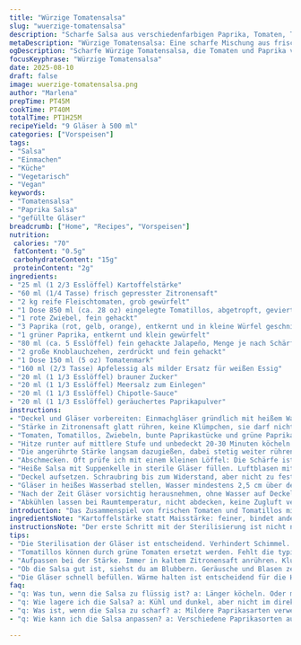 ```yaml
---
title: "Würzige Tomatensalsa"
slug: "wuerzige-tomatensalsa"
description: "Scharfe Salsa aus verschiedenfarbigen Paprika, Tomaten, Tomatillos und Limettensaft, verfeinert mit Chipotlesauce und geräuchertem Paprika. Die Mischung wird eingekocht bis sie leicht eindickt und konserviert. Perfekt für Vegetarier, Veganer, und frei von häufigen Allergenen wie Gluten, Nüssen, Eiern oder Milchprodukten. Die traditionelle Wachstumsphase wird durch variierte Garzeiten und eine leicht veränderte Zutatenliste neu interpretiert. Für ein intensives Aroma und lange Haltbarkeit in selbstgemachten Gläsern haltbar gemacht."
metaDescription: "Würzige Tomatensalsa: Eine scharfe Mischung aus frischen Tomaten, Paprika und Chipotle. Perfekt zu Tortilla-Chips oder als Dip."
ogDescription: "Scharfe Würzige Tomatensalsa, die Tomaten und Paprika vereint. Ideal für jede Party oder als Frühstücksbeilage."
focusKeyphrase: "Würzige Tomatensalsa"
date: 2025-08-10
draft: false
image: wuerzige-tomatensalsa.png
author: "Marlena"
prepTime: PT45M
cookTime: PT40M
totalTime: PT1H25M
recipeYield: "9 Gläser à 500 ml"
categories: ["Vorspeisen"]
tags:
- "Salsa"
- "Einmachen"
- "Küche"
- "Vegetarisch"
- "Vegan"
keywords:
- "Tomatensalsa"
- "Paprika Salsa"
- "gefüllte Gläser"
breadcrumb: ["Home", "Recipes", "Vorspeisen"]
nutrition: 
 calories: "70"
 fatContent: "0.5g"
 carbohydrateContent: "15g"
 proteinContent: "2g"
ingredients:
- "25 ml (1 2/3 Esslöffel) Kartoffelstärke"
- "60 ml (1/4 Tasse) frisch gepresster Zitronensaft"
- "2 kg reife Fleischtomaten, grob gewürfelt"
- "1 Dose 850 ml (ca. 28 oz) eingelegte Tomatillos, abgetropft, geviertelt"
- "1 rote Zwiebel, fein gehackt"
- "3 Paprika (rot, gelb, orange), entkernt und in kleine Würfel geschnitten"
- "1 grüner Paprika, entkernt und klein gewürfelt"
- "80 ml (ca. 5 Esslöffel) fein gehackte Jalapeño, Menge je nach Schärfewunsch"
- "2 große Knoblauchzehen, zerdrückt und fein gehackt"
- "1 Dose 150 ml (5 oz) Tomatenmark"
- "160 ml (2/3 Tasse) Apfelessig als milder Ersatz für weißen Essig"
- "20 ml (1 1/3 Esslöffel) brauner Zucker"
- "20 ml (1 1/3 Esslöffel) Meersalz zum Einlegen"
- "20 ml (1 1/3 Esslöffel) Chipotle-Sauce"
- "20 ml (1 1/3 Esslöffel) geräuchertes Paprikapulver"
instructions:
- "Deckel und Gläser vorbereiten: Einmachgläser gründlich mit heißem Wasser spülen, auskochen oder in den Backofen bei 120° C für 10 Minuten stellen. Deckel mindestens 10 Minuten in kochendem Wasser sterilisieren, nicht trocknen lassen; in heißem Zustand verwenden. Unnötige Feuchtigkeit auf den Glasrändern sofort entfernen."
- "Stärke in Zitronensaft glatt rühren, keine Klümpchen, sie darf nicht liegen bleiben, sonst setzt sie sich ab und verliert Bindekraft."
- "Tomaten, Tomatillos, Zwiebeln, bunte Paprikastücke und grüne Paprika in großen Topf geben. Knoblauch, Jalapeño, Tomatenmark, Apfelessig, braunen Zucker, Meersalz, Chipotle-Sauce und geräuchertes Paprikapulver einfüllen. Auf hoher Stufe erhitzen, bis es sprudelnd kocht – dieser Moment ist wichtig, Geräusch und Blasenbildung zeigen es an."
- "Hitze runter auf mittlere Stufe und unbedeckt 20-30 Minuten köcheln lassen; gelegentlich umrühren, damit nichts ansetzt. Die Masse reduziert sich sichtbar, die Farben werden intensiver, fast wie gemalt. Aromatisch, scharf und süß zugleich beginnt die Sauce eine dicke Konsistenz zu entwickeln."
- "Die angerührte Stärke langsam dazugießen, dabei stetig weiter rühren, damit keine Klumpen entstehen. Noch 3-4 Minuten köcheln, bis sie cremig andickt; ist die Masse zu dünn, kurz länger kochen, zu dick, mit wenig Wasser vorsichtig ausgleichen."
- "Abschmecken. Oft prüfe ich mit einem kleinen Löffel: Die Schärfe ist ein Balanceakt. Noch süßen oder mit mehr Essig für die Frische nachjustieren."
- "Heiße Salsa mit Suppenkelle in sterile Gläser füllen. Luftblasen mit einem Holzspatel vorsichtig entfernen, ohne Glasrand zu berühren. Unbedingt Glasränder trocken wischen, sonst haften Deckel nicht richtig."
- "Deckel aufsetzen. Schraubring bis zum Widerstand, aber nicht zu fest anziehen, sonst platzt der Deckel."
- "Gläser in heißes Wasserbad stellen, Wasser mindestens 2,5 cm über den Deckeln. Ofen- oder Herdbad, ca. 95-100 °C, auf starke Kochstufe bringen und 17 Minuten sprudelnd kochen lassen. Timing beginnt, wenn Wasser sprudelt. Geräusche zeigen Kochen an, nicht nur Timer vertrauen."
- "Nach der Zeit Gläser vorsichtig herausnehmen, ohne Wasser auf Deckel spritzen zu lassen. Beim Abkühlen knackt das typische Einsiegelgeräusch, das bestätigt die Haltbarkeit."
- "Abkühlen lassen bei Raumtemperatur, nicht abdecken, keine Zugluft vermeiden, damit Vakuum hält. Danach kühle Lagerung. Verschlossene Gläser nach einer Woche nochmal auf Öffnung prüfen; aufgeblähte Deckel entsorgen."
introduction: "Das Zusammenspiel von frischen Tomaten und Tomatillos mit einer Reihe von bunten Paprikaschoten und scharfen Jalapeños bildet die rauchige Basis für diese Salsa. Bei meinem ersten Versuch neigte die Sauce dazu, zu flüssig zu bleiben, was ich durch das Ersetzen des weißen Essigs durch milderen Apfelessig und die erhöhte Stärkezugabe ausgeglichen habe. Chipotlesauce und geräuchertes Paprikapulver bringen die nötige Tiefe. Achtung bei Hitze und Rühren: Schnell brennt etwas an oder wird zu cremig. Langsam köcheln bringt Süße und Volumen heraus, die Mischung fängt an, dick zu werden, wenn man das Blubbern spürt und die Sauce am Löffel haften bleibt. Selber einkochen heißt Geduld und gutes Timing. Kleine Veränderungen an Chili und Süße sind ohne Probleme möglich, je nachdem, wie scharf oder mild gewünscht. Ich schaue genau auf die Farbe, rieche nach der Knoblauch-Schärfe und taste die richtige Bindung ab."
ingredientsNote: "Kartoffelstärke statt Maisstärke: feiner, bindet anders. Zitronensaft anstelle von Limettensaft, wenn Limetten gerade nicht zur Hand sind oder milder gewünscht. Apfelessig milder und weniger stechend als weißer Essig. Tomatillos können durch grüne Tomaten ersetzt werden, wenn nicht verfügbar – aber die typische Säure fehlt dann etwas. Anstelle von Jalapeños bieten sich milde Haschisch- oder Peperoni-Sorten an – je nach Schärfewunsch. Die Chipotlesauce kann tückisch sein, wer es milder mag, nimmt weniger; gerne mehr rauchiges Paprikapulver als Ersatz. Zucker durch Agavendicksaft oder Honig ersetzbar – falls Allergien gegen Rohrzucker bestehen. Salz darf nicht fehlen, aber auf keinen Fall zu viel, sonst wirkt die Salsa bitter. Für Vegetarier unbedingt die Sauce prüfen; manche Chipotles enthalten verstecktes Hühnchenfett – hier auf vegane Version achten."
instructionsNote: "Der erste Schritt mit der Sterilisierung ist nicht nur Hygienefrage, sondern verhindert späteres Schimmeln. Das Rühren der Mischung während des Köchelns verhindert Anbrennen – sehr wichtig bei dickflüssigen salsas. Die Stärke immer im kalten Saft anrühren, sonst verklumpt sie. Nach Zugabe der Stärke wird schneller dick; Aufmerksamkeit nötig, nicht zu lange kochen, dann wird es zu fest und schmeckt mehlig. Das spätere Befüllen der Gläser muss zügig erfolgen, um die Temperatur hoch zu halten und Bakterienbildung zu verhindern. Luftblasen entfernen, das sieht die Literatur vor, hilft der Haltbarkeit. Der Hitzeverschluss ist komplexer als oft gedacht: satter Wasserspiegel, konstante Temperatur und perfekte Deckel ansetzen. Nachher kontrolliere ich immer die Deckelsiegelfestigkeit in den ersten Tagen rigoros, um Fehler früh zu erkennen. Trommelnde Blasen und ein redegewandtes Knistern in der Küche sind Anzeichen, dass die Küche lebt und die Sauce ihre Vollendung findet."
tips:
- "Die Sterilisation der Gläser ist entscheidend. Verhindert Schimmel. Einmachgläser gut auskochen. Heiß verwenden. Auch die Deckel in kochendem Wasser kurz steril machen. Wichtig ist die Sauberkeit."
- "Tomatillos können durch grüne Tomaten ersetzt werden. Fehlt die typische Säure. Beachte: Würze nachjustieren. Schärfe und Süße anpassen, nach eigener Vorliebe. Experimentieren beim Kochen ist erlaubt."
- "Aufpassen bei der Stärke. Immer in kaltem Zitronensaft anrühren. Klumpenbildung vermeiden. Ist die Salsa zu dünn, lasse sie länger kochen. Zu dick? Mit Wasser dünnen. Gewusst wie: Timing ist alles."
- "Ob die Salsa gut ist, siehst du am Blubbern. Geräusche und Blasen zeigen dir, dass sie kocht. Auf die Konsistenz achten. Wenn sie am Löffel haften bleibt, dann ist sie fast fertig. Perfekte Bindung ist wichtig."
- "Die Gläser schnell befüllen. Wärme halten ist entscheidend für die Haltbarkeit. Luftblasen entfernen. Glasränder trocken wischen. Deckel fest, aber nicht zu fest anziehen. Gutes Timing beim Einkochen sorgt für eine lange Haltbarkeit."
faq:
- "q: Was tun, wenn die Salsa zu flüssig ist? a: Länger köcheln. Oder mehr Stärke beifügen. Experimentiere. Chipotlesauce mildert die Schärfe. Versuche ggf. weniger zu nehmen."
- "q: Wie lagere ich die Salsa? a: Kühl und dunkel, aber nicht im direkten Sonnenlicht. Geöffnete Gläser im Kühlschrank. Haltbar sind sie Wochen. Kontrollen des Deckels regelmäßig durchführen."
- "q: Was ist, wenn die Salsa zu scharf? a: Mildere Paprikasarten verwenden oder etwas Zucker. Abmildern mit zusätzlichem Essig. Ideen sammeln und improvisieren. Balancieren ist wichtig."
- "q: Wie kann ich die Salsa anpassen? a: Verschiedene Paprikasorten ausprobieren. Nach Saison oder Verfügbarkeit. Für mehr Aroma frische Kräuter wie Koriander hinzufügen. Flexibilität ist gefragt."

---
```

